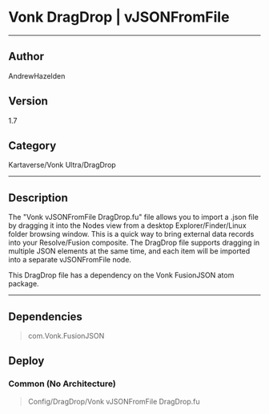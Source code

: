 # Vonk DragDrop | vJSONFromFile
___

## Author
AndrewHazelden

## Version
1.7

## Category
Kartaverse/Vonk Ultra/DragDrop

___

## Description
<p>The "Vonk vJSONFromFile DragDrop.fu" file allows you to import a .json file by dragging it into the Nodes view from a desktop Explorer/Finder/Linux folder browsing window. This is a quick way to bring external data records into your Resolve/Fusion composite. The DragDrop file supports dragging in multiple JSON elements at the same time, and each item will be imported into a separate vJSONFromFile node.</p>

<p>This DragDrop file has a dependency on the Vonk FusionJSON atom package.</p>

___

## Dependencies

> com.Vonk.FusionJSON  
## Deploy

### Common (No Architecture)

> Config/DragDrop/Vonk vJSONFromFile DragDrop.fu  
